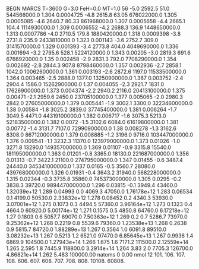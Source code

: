 BEGN
MARCS T=3600 G=3.0 FeH=0.0 MT=1.0
                  56
-5.0 2592.5 51.0 544566000.0 1.304 0.0004725 
-4.8 2615.8 63.05 676022000.0 1.305 0.0005085 
-4.6 2640.7 80.33 861968000.0 1.307 0.0005658 
-4.4 2665.1 104.4 1114930000.0 1.309 0.0006552 
-4.2 2688.3 136.9 1448650000.0 1.313 0.0007786 
-4.0 2710.5 179.8 1880420000.0 1.318 0.0009398 
-3.8 2731.8 235.9 2433810000.0 1.323 0.001143 
-3.6 2752.7 309.0 3141570000.0 1.329 0.001393 
-3.4 2773.8 404.0 4049690000.0 1.336 0.001694 
-3.2 2795.6 528.1 5224120000.0 1.343 0.00205 
-3.0 2819.3 691.6 6766920000.0 1.35 0.002458 
-2.9 2831.3 792.0 7708290000.0 1.354 0.002692 
-2.8 2844.3 907.8 8798460000.0 1.357 0.002936 
-2.7 2858.1 1042.0 10062600000.0 1.361 0.003193 
-2.6 2872.6 1197.0 11533500000.0 1.364 0.003465 
-2.5 2888.0 1377.0 13250900000.0 1.367 0.003752 
-2.4 2904.4 1586.0 15262900000.0 1.37 0.004055 
-2.3 2921.7 1831.0 17626900000.0 1.373 0.004374 
-2.2 2940.2 2116.0 20413100000.0 1.375 0.00471 
-2.1 2959.6 2450.0 23705100000.0 1.377 0.005065 
-2.0 2980.3 2842.0 27605000000.0 1.379 0.005441 
-1.9 3002.1 3300.0 32234600000.0 1.38 0.00584 
-1.8 3025.2 3839.0 37745400000.0 1.381 0.006264 
-1.7 3049.5 4471.0 44319100000.0 1.382 0.006717 
-1.6 3075.3 5213.0 52183500000.0 1.382 0.0072 
-1.5 3102.6 6084.0 61619800000.0 1.381 0.00772 
-1.4 3131.7 7107.0 72990900000.0 1.38 0.008278 
-1.3 3162.6 8308.0 86712000000.0 1.379 0.008885 
-1.2 3196.0 9716.0 103447000000.0 1.376 0.009541 
-1.1 3232.3 11370.0 123979000000.0 1.373 0.01026 
-1.0 3271.8 13290.0 149357000000.0 1.369 0.01107 
-0.9 3315.8 15540.0 181195000000.0 1.363 0.01201 
-0.8 3365.0 18130.0 221687000000.0 1.356 0.01313 
-0.7 3422.1 21100.0 274795000000.0 1.347 0.01455 
-0.6 3487.4 24440.0 345341000000.0 1.337 0.0165 
-0.5 3560.7 28080.0 439768000000.0 1.326 0.01931 
-0.4 3643.2 31940.0 568228000000.0 1.315 0.02344 
-0.3 3735.8 35860.0 745373000000.0 1.305 0.0295 
-0.2 3838.3 39720.0 989447000000.0 1.296 0.03815 
-0.1 3949.4 43460.0 1.32039e+12 1.289 0.04993 
0.0 4069.3 47050.0 1.76178e+12 1.283 0.06534 
0.1 4199.0 50530.0 2.33832e+12 1.278 0.08452 
0.2 4340.3 53930.0 3.07001e+12 1.275 0.1073 
0.3 4494.5 57360.0 3.96164e+12 1.273 0.1323 
0.4 4664.0 60920.0 5.00174e+12 1.271 0.1575 
0.5 4850.8 64760.0 6.17218e+12 1.27 0.1803 
0.6 5057.7 69070.0 7.50363e+12 1.269 0.2 
0.7 5286.7 73970.0 9.25362e+12 1.268 0.2219 
0.8 5539.6 79360.0 1.23538e+13 1.268 0.2638 
0.9 5815.7 84720.0 1.88289e+13 1.267 0.3564 
1.0 6091.8 89510.0 3.08232e+13 1.267 0.5213 
1.2 6521.0 97470.0 6.85645e+13 1.267 0.9936 
1.4 6869.9 104500.0 1.27943e+14 1.266 1.675 
1.6 7171.2 111500.0 2.12559e+14 1.265 2.595 
1.8 7445.9 118800.0 3.2914e+14 1.264 3.83 
2.0 7705.3 126700.0 4.86821e+14 1.262 5.483 
100000.00
natoms              0      0.00
nmol          12
          101.         106.       107.      108.         606.        607.        608.
          707.         708.       808.    10108.       60808.
